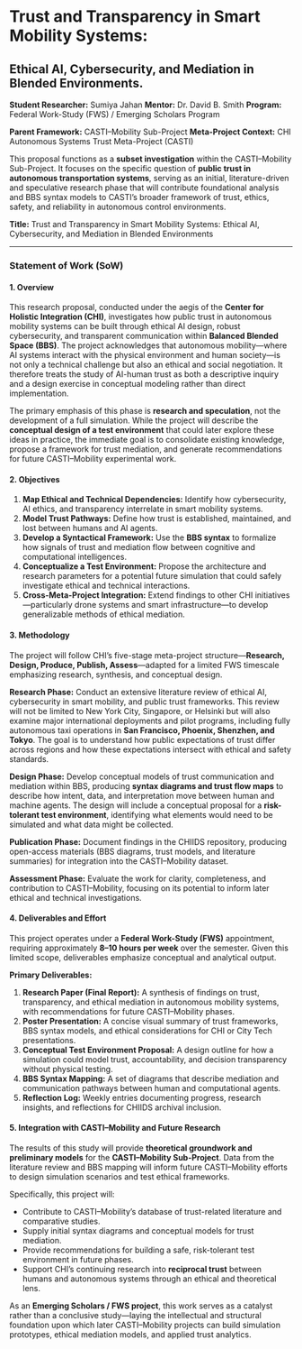 
# Trust and Transparency in Smart Mobility Systems:  
## Ethical AI, Cybersecurity, and Mediation in Blended Environments.

**Student Researcher:** Sumiya Jahan
**Mentor:** Dr. David B. Smith
**Program:** Federal Work-Study (FWS) / Emerging Scholars Program

**Parent Framework:** CASTI–Mobility Sub-Project
**Meta-Project Context:** CHI Autonomous Systems Trust Meta-Project (CASTI)

This proposal functions as a **subset investigation** within the CASTI–Mobility Sub-Project. It focuses on the specific question of **public trust in autonomous transportation systems**, serving as an initial, literature-driven and speculative research phase that will contribute foundational analysis and BBS syntax models to CASTI’s broader framework of trust, ethics, safety, and reliability in autonomous control environments.

**Title:** Trust and Transparency in Smart Mobility Systems: Ethical AI, Cybersecurity, and Mediation in Blended Environments

---

### Statement of Work (SoW)

#### 1. Overview

This research proposal, conducted under the aegis of the **Center for Holistic Integration (CHI)**, investigates how public trust in autonomous mobility systems can be built through ethical AI design, robust cybersecurity, and transparent communication within **Balanced Blended Space (BBS)**. The project acknowledges that autonomous mobility—where AI systems interact with the physical environment and human society—is not only a technical challenge but also an ethical and social negotiation. It therefore treats the study of AI-human trust as both a descriptive inquiry and a design exercise in conceptual modeling rather than direct implementation.

The primary emphasis of this phase is **research and speculation**, not the development of a full simulation. While the project will describe the **conceptual design of a test environment** that could later explore these ideas in practice, the immediate goal is to consolidate existing knowledge, propose a framework for trust mediation, and generate recommendations for future CASTI–Mobility experimental work.

#### 2. Objectives

1. **Map Ethical and Technical Dependencies:** Identify how cybersecurity, AI ethics, and transparency interrelate in smart mobility systems.
2. **Model Trust Pathways:** Define how trust is established, maintained, and lost between humans and AI agents.
3. **Develop a Syntactical Framework:** Use the **BBS syntax** to formalize how signals of trust and mediation flow between cognitive and computational intelligences.
4. **Conceptualize a Test Environment:** Propose the architecture and research parameters for a potential future simulation that could safely investigate ethical and technical interactions.
5. **Cross-Meta-Project Integration:** Extend findings to other CHI initiatives—particularly drone systems and smart infrastructure—to develop generalizable methods of ethical mediation.

#### 3. Methodology

The project will follow CHI’s five-stage meta-project structure—**Research, Design, Produce, Publish, Assess**—adapted for a limited FWS timescale emphasizing research, synthesis, and conceptual design.

**Research Phase:** Conduct an extensive literature review of ethical AI, cybersecurity in smart mobility, and public trust frameworks. This review will not be limited to New York City, Singapore, or Helsinki but will also examine major international deployments and pilot programs, including fully autonomous taxi operations in **San Francisco, Phoenix, Shenzhen, and Tokyo**. The goal is to understand how public expectations of trust differ across regions and how these expectations intersect with ethical and safety standards.

**Design Phase:** Develop conceptual models of trust communication and mediation within BBS, producing **syntax diagrams and trust flow maps** to describe how intent, data, and interpretation move between human and machine agents. The design will include a conceptual proposal for a **risk-tolerant test environment**, identifying what elements would need to be simulated and what data might be collected.

**Publication Phase:** Document findings in the CHIIDS repository, producing open-access materials (BBS diagrams, trust models, and literature summaries) for integration into the CASTI–Mobility dataset.

**Assessment Phase:** Evaluate the work for clarity, completeness, and contribution to CASTI–Mobility, focusing on its potential to inform later ethical and technical investigations.

#### 4. Deliverables and Effort

This project operates under a **Federal Work-Study (FWS)** appointment, requiring approximately **8–10 hours per week** over the semester. Given this limited scope, deliverables emphasize conceptual and analytical output.

**Primary Deliverables:**

1. **Research Paper (Final Report):** A synthesis of findings on trust, transparency, and ethical mediation in autonomous mobility systems, with recommendations for future CASTI–Mobility phases.
2. **Poster Presentation:** A concise visual summary of trust frameworks, BBS syntax models, and ethical considerations for CHI or City Tech presentations.
3. **Conceptual Test Environment Proposal:** A design outline for how a simulation could model trust, accountability, and decision transparency without physical testing.
4. **BBS Syntax Mapping:** A set of diagrams that describe mediation and communication pathways between human and computational agents.
5. **Reflection Log:** Weekly entries documenting progress, research insights, and reflections for CHIIDS archival inclusion.

#### 5. Integration with CASTI–Mobility and Future Research

The results of this study will provide **theoretical groundwork and preliminary models** for the **CASTI–Mobility Sub-Project**. Data from the literature review and BBS mapping will inform future CASTI–Mobility efforts to design simulation scenarios and test ethical frameworks.

Specifically, this project will:

* Contribute to CASTI–Mobility’s database of trust-related literature and comparative studies.
* Supply initial syntax diagrams and conceptual models for trust mediation.
* Provide recommendations for building a safe, risk-tolerant test environment in future phases.
* Support CHI’s continuing research into **reciprocal trust** between humans and autonomous systems through an ethical and theoretical lens.

As an **Emerging Scholars / FWS project**, this work serves as a catalyst rather than a conclusive study—laying the intellectual and structural foundation upon which later CASTI–Mobility projects can build simulation prototypes, ethical mediation models, and applied trust analytics.
